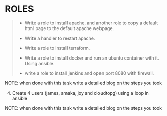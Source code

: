 # ROLES
>
> - Write a role to install apache, and another role to copy a default html page to the default apache webpage.
>
> - Write a handler to restart apache.
>
> - Write a role to install terraform.
>
> - Write a role to install docker and run an ubuntu container with it. Using ansible.
>
> - write a role to install jenkins and open port 8080 with firewall.

NOTE: when done with this task write a detailed blog on the steps you took 


4) Create 4 users (james, amaka, joy and cloudtopg) using a loop in ansible

NOTE: when done with this task write a detailed blog on the steps you took 

